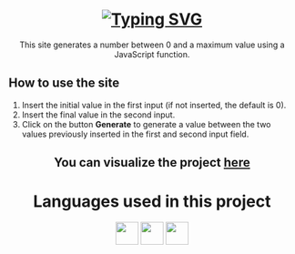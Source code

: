 <h1 align="center"><a href="https://git.io/typing-svg"><img src="https://readme-typing-svg.demolab.com?font=Jetbrains+Mono&size=30&pause=1000&color=0000ff&center=true&vCenter=true&width=435&lines=Random+Number+Generator" alt="Typing SVG" /></a></h1>
<p align="center">This site generates a number between 0 and a maximum value using a JavaScript function.</p>

<h2>How to use the site</h2>
<ol>
  <li>Insert the initial value in the first input (if not inserted, the default is 0).</li>
  <li>Insert the final value in the second input.</li>
  <li>Click on the button <b>Generate</b> to generate a value between the two values previously inserted in the first and second input field.</li>
</ol>

<h2 align="center">You can visualize the project <a href="https://samuelfcosta18.github.io/randomNumberGenerator/" target="_blank">here</a></h2>

<h1 align="center">Languages used in this project</h1>
<p align="center">
  <img height="40" width="40" src="https://cdn.simpleicons.org/css3/32f0ff" /> 
  <img height="40" width="40" src="https://cdn.simpleicons.org/html5/32f0ff"/> 
  <img height="40" width="40" src="https://cdn.simpleicons.org/javascript/32f0ff"/> 
</p>
